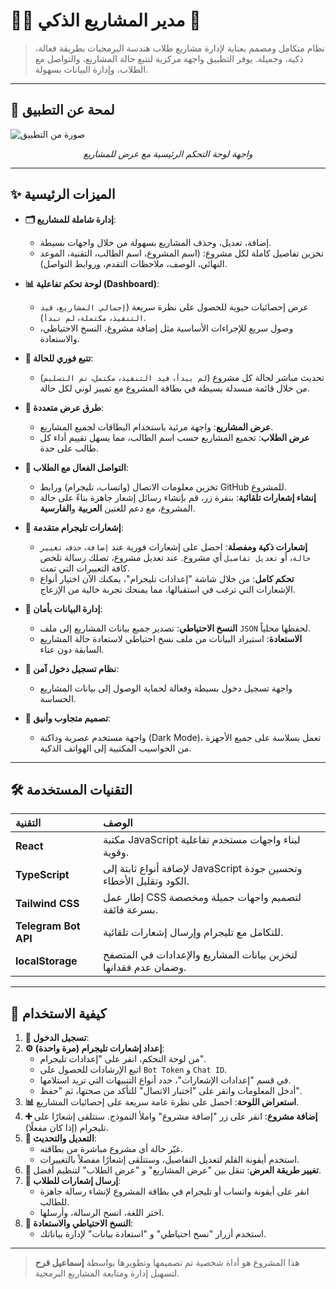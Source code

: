 # 👨‍💻 مدير المشاريع الذكي 🚀

> نظام متكامل ومصمم بعناية لإدارة مشاريع طلاب هندسة البرمجيات بطريقة فعالة، ذكية، وجميلة. يوفر التطبيق واجهة مركزية لتتبع حالة المشاريع، والتواصل مع الطلاب، وإدارة البيانات بسهولة.

---

## 🎨 لمحة عن التطبيق

![صورة من التطبيق](https://i.imgur.com/gKj8b7g.png)
*<p align="center">واجهة لوحة التحكم الرئيسية مع عرض للمشاريع</p>*

---

## ✨ الميزات الرئيسية

- **🗂️ إدارة شاملة للمشاريع**:
  - إضافة، تعديل، وحذف المشاريع بسهولة من خلال واجهات بسيطة.
  - تخزين تفاصيل كاملة لكل مشروع: (اسم المشروع، اسم الطالب، التقنية، الموعد النهائي، الوصف، ملاحظات التقدم، وروابط التواصل).

- **📊 لوحة تحكم تفاعلية (Dashboard)**:
  - عرض إحصائيات حيوية للحصول على نظرة سريعة (`إجمالي المشاريع`، `قيد التنفيذ`، `مكتملة`، `لم تبدأ`).
  - وصول سريع للإجراءات الأساسية مثل إضافة مشروع، النسخ الاحتياطي، والاستعادة.

- **🔄 تتبع فوري للحالة**:
  - تحديث مباشر لحالة كل مشروع (`لم يبدأ`، `قيد التنفيذ`، `مكتمل`، `تم التسليم`) من خلال قائمة منسدلة بسيطة في بطاقة المشروع مع تمييز لوني لكل حالة.

- **👀 طرق عرض متعددة**:
  - **عرض المشاريع**: واجهة مرئية باستخدام البطاقات لجميع المشاريع.
  - **عرض الطلاب**: تجميع المشاريع حسب اسم الطالب، مما يسهل تقييم أداء كل طالب على حدة.

- **💬 التواصل الفعال مع الطلاب**:
  - تخزين معلومات الاتصال (واتساب، تليجرام) ورابط GitHub للمشروع.
  - **إنشاء إشعارات تلقائية**: بنقرة زر، قم بإنشاء رسائل إشعار جاهزة بناءً على حالة المشروع، مع دعم للغتين **العربية** و**الفارسية**.
  
- **🤖 إشعارات تليجرام متقدمة**:
  - **إشعارات ذكية ومفصلة**: احصل على إشعارات فورية عند `إضافة`، `حذف`، `تغيير حالة`، أو `تعديل تفاصيل` أي مشروع. عند تعديل مشروع، تصلك رسالة تلخص كافة التغييرات التي تمت.
  - **تحكم كامل**: من خلال شاشة "إعدادات تليجرام"، يمكنك الآن اختيار أنواع الإشعارات التي ترغب في استقبالها، مما يمنحك تجربة خالية من الإزعاج.

- **💾 إدارة البيانات بأمان**:
  - **النسخ الاحتياطي**: تصدير جميع بيانات المشاريع إلى ملف `JSON` لحفظها محلياً.
  - **الاستعادة**: استيراد البيانات من ملف نسخ احتياطي لاستعادة حالة المشاريع السابقة دون عناء.

- **🔐 نظام تسجيل دخول آمن**:
  - واجهة تسجيل دخول بسيطة وفعالة لحماية الوصول إلى بيانات المشاريع الحساسة.

- **📱 تصميم متجاوب وأنيق**:
  - واجهة مستخدم عصرية وداكنة (Dark Mode)، تعمل بسلاسة على جميع الأجهزة من الحواسيب المكتبية إلى الهواتف الذكية.

---

## 🛠️ التقنيات المستخدمة

| التقنية | الوصف |
| :--- | :--- |
| **React** | مكتبة JavaScript لبناء واجهات مستخدم تفاعلية وقوية. |
| **TypeScript** | لإضافة أنواع ثابتة إلى JavaScript وتحسين جودة الكود وتقليل الأخطاء. |
| **Tailwind CSS** | إطار عمل CSS لتصميم واجهات جميلة ومخصصة بسرعة فائقة. |
| **Telegram Bot API** | للتكامل مع تليجرام وإرسال إشعارات تلقائية. |
| **localStorage** | لتخزين بيانات المشاريع والإعدادات في المتصفح وضمان عدم فقدانها. |

---

## 🚀 كيفية الاستخدام

1.  **🔑 تسجيل الدخول**: 
2.  **⚙️ إعداد إشعارات تليجرام (مرة واحدة)**:
    - من لوحة التحكم، انقر على "إعدادات تليجرام".
    - اتبع الإرشادات للحصول على `Bot Token` و `Chat ID`.
    - في قسم "إعدادات الإشعارات"، حدد أنواع التنبيهات التي تريد استلامها.
    - أدخل المعلومات وانقر على "اختبار الاتصال" للتأكد من صحتها، ثم "حفظ".
3.  **📊 استعراض اللوحة**: احصل على نظرة عامة سريعة على إحصائيات المشاريع.
4.  **➕ إضافة مشروع**: انقر على زر "إضافة مشروع" واملأ النموذج. ستتلقى إشعارًا على تليجرام (إذا كان مفعلًا).
5.  **📝 التعديل والتحديث**:
    - غيّر حالة أي مشروع مباشرة من بطاقته.
    - استخدم أيقونة القلم لتعديل التفاصيل، وستتلقى إشعارًا مفصلاً بالتغييرات.
6.  **🔄 تغيير طريقة العرض**: تنقل بين "عرض المشاريع" و "عرض الطلاب" لتنظيم أفضل.
7.  **📲 إرسال إشعارات للطلاب**:
    - انقر على أيقونة واتساب أو تليجرام في بطاقة المشروع لإنشاء رسالة جاهزة للطالب.
    - اختر اللغة، انسخ الرسالة، وأرسلها.
8.  **💾 النسخ الاحتياطي والاستعادة**:
    - استخدم أزرار "نسخ احتياطي" و "استعادة بيانات" لإدارة بياناتك.

---

> هذا المشروع هو أداة شخصية تم تصميمها وتطويرها بواسطة **إسماعيل فرح** لتسهيل إدارة ومتابعة المشاريع البرمجية.

